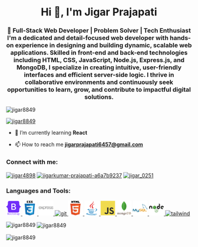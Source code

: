 <h1 align="center">Hi 👋, I'm Jigar Prajapati</h1>
<h3 align="center">🚀 Full-Stack Web Developer | Problem Solver | Tech Enthusiast I'm a dedicated and detail-focused web developer with hands-on experience in designing and building dynamic, scalable web applications. Skilled in front-end and back-end technologies including HTML, CSS, JavaScript, Node.js, Express.js, and MongoDB, I specialize in creating intuitive, user-friendly interfaces and efficient server-side logic. I thrive in collaborative environments and continuously seek opportunities to learn, grow, and contribute to impactful digital solutions.</h3>

<p align="left"> <img src="https://komarev.com/ghpvc/?username=jigar8849&label=Profile%20views&color=0e75b6&style=flat" alt="jigar8849" /> </p>

<p align="left"> <a href="https://github.com/ryo-ma/github-profile-trophy"><img src="https://github-profile-trophy.vercel.app/?username=jigar8849" alt="jigar8849" /></a> </p>

- 🌱 I’m currently learning **React**

- 📫 How to reach me **jigarprajapati6457@gmail.com**

<h3 align="left">Connect with me:</h3>
<p align="left">
<a href="https://twitter.com/jigar4898" target="blank"><img align="center" src="https://raw.githubusercontent.com/rahuldkjain/github-profile-readme-generator/master/src/images/icons/Social/twitter.svg" alt="jigar4898" height="30" width="40" /></a>
<a href="https://linkedin.com/in/jigarkumar-prajapati-a6a7b9237" target="blank"><img align="center" src="https://raw.githubusercontent.com/rahuldkjain/github-profile-readme-generator/master/src/images/icons/Social/linked-in-alt.svg" alt="jigarkumar-prajapati-a6a7b9237" height="30" width="40" /></a>
<a href="https://instagram.com/jigar_0251" target="blank"><img align="center" src="https://raw.githubusercontent.com/rahuldkjain/github-profile-readme-generator/master/src/images/icons/Social/instagram.svg" alt="jigar_0251" height="30" width="40" /></a>
</p>

<h3 align="left">Languages and Tools:</h3>
<p align="left"> <a href="https://getbootstrap.com" target="_blank" rel="noreferrer"> <img src="https://raw.githubusercontent.com/devicons/devicon/master/icons/bootstrap/bootstrap-plain-wordmark.svg" alt="bootstrap" width="40" height="40"/> </a> <a href="https://www.w3schools.com/css/" target="_blank" rel="noreferrer"> <img src="https://raw.githubusercontent.com/devicons/devicon/master/icons/css3/css3-original-wordmark.svg" alt="css3" width="40" height="40"/> </a> <a href="https://expressjs.com" target="_blank" rel="noreferrer"> <img src="https://raw.githubusercontent.com/devicons/devicon/master/icons/express/express-original-wordmark.svg" alt="express" width="40" height="40"/> </a> <a href="https://git-scm.com/" target="_blank" rel="noreferrer"> <img src="https://www.vectorlogo.zone/logos/git-scm/git-scm-icon.svg" alt="git" width="40" height="40"/> </a> <a href="https://www.w3.org/html/" target="_blank" rel="noreferrer"> <img src="https://raw.githubusercontent.com/devicons/devicon/master/icons/html5/html5-original-wordmark.svg" alt="html5" width="40" height="40"/> </a> <a href="https://www.java.com" target="_blank" rel="noreferrer"> <img src="https://raw.githubusercontent.com/devicons/devicon/master/icons/java/java-original.svg" alt="java" width="40" height="40"/> </a> <a href="https://developer.mozilla.org/en-US/docs/Web/JavaScript" target="_blank" rel="noreferrer"> <img src="https://raw.githubusercontent.com/devicons/devicon/master/icons/javascript/javascript-original.svg" alt="javascript" width="40" height="40"/> </a> <a href="https://www.mongodb.com/" target="_blank" rel="noreferrer"> <img src="https://raw.githubusercontent.com/devicons/devicon/master/icons/mongodb/mongodb-original-wordmark.svg" alt="mongodb" width="40" height="40"/> </a> <a href="https://www.mysql.com/" target="_blank" rel="noreferrer"> <img src="https://raw.githubusercontent.com/devicons/devicon/master/icons/mysql/mysql-original-wordmark.svg" alt="mysql" width="40" height="40"/> </a> <a href="https://nodejs.org" target="_blank" rel="noreferrer"> <img src="https://raw.githubusercontent.com/devicons/devicon/master/icons/nodejs/nodejs-original-wordmark.svg" alt="nodejs" width="40" height="40"/> </a> <a href="https://tailwindcss.com/" target="_blank" rel="noreferrer"> <img src="https://www.vectorlogo.zone/logos/tailwindcss/tailwindcss-icon.svg" alt="tailwind" width="40" height="40"/> </a> </p>

<p><img align="left" src="https://github-readme-stats.vercel.app/api/top-langs?username=jigar8849&show_icons=true&locale=en&layout=compact" alt="jigar8849" /></p>

<p>&nbsp;<img align="center" src="https://github-readme-stats.vercel.app/api?username=jigar8849&show_icons=true&locale=en" alt="jigar8849" /></p>

<p><img align="center" src="https://github-readme-streak-stats.herokuapp.com/?user=jigar8849&" alt="jigar8849" /></p>
